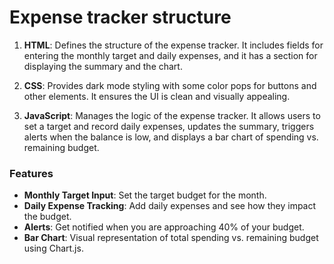 
# Expense tracker structure

1. **HTML**: Defines the structure of the expense tracker. It includes fields for entering the monthly target and daily expenses, and it has a section for displaying the summary and the chart.

2. **CSS**: Provides dark mode styling with some color pops for buttons and other elements. It ensures the UI is clean and visually appealing.

3. **JavaScript**: Manages the logic of the expense tracker. It allows users to set a target and record daily expenses, updates the summary, triggers alerts when the balance is low, and displays a bar chart of spending vs. remaining budget.

### Features
- **Monthly Target Input**: Set the target budget for the month.
- **Daily Expense Tracking**: Add daily expenses and see how they impact the budget.
- **Alerts**: Get notified when you are approaching 40% of your budget.
- **Bar Chart**: Visual representation of total spending vs. remaining budget using Chart.js.

